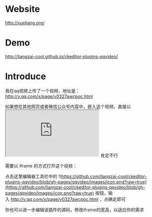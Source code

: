 # Website
 http://xueliang.org/

# Demo
 http://liangzai-cool.github.io/ckeditor-plugins-qqvideo/

# Introduce

我在qq视频上传了一个视频，地址是：http://v.qq.com/x/page/v0327awcpoc.html

如果想在其他网页或者微信公众号内容中，嵌入这个视频，直接以 <iframe src="http://v.qq.com/x/page/v0327awcpoc.html"></iframe> 肯定不行

需要以 iframe 的方式打开这个视频：

点击这里编辑器工具栏中的 ![https://github.com/liangzai-cool/ckeditor-plugins-qqvideo/blob/gh-pages/qqvideo/images/icon.png?raw=true](https://github.com/liangzai-cool/ckeditor-plugins-qqvideo/blob/gh-pages/qqvideo/images/icon.png?raw=true) 按钮，输入 http://v.qq.com/x/page/v0327awcpoc.html ，点确定即可

你也可以进一步编辑该插件的源码，修改iframe的宽高，以适应你的需求

